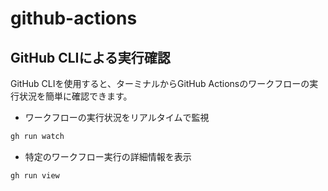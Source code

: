 # github-actions

## GitHub CLIによる実行確認

GitHub CLIを使用すると、ターミナルからGitHub Actionsのワークフローの実行状況を簡単に確認できます。

- ワークフローの実行状況をリアルタイムで監視

```bash
gh run watch
```

- 特定のワークフロー実行の詳細情報を表示

```bash
gh run view
```
